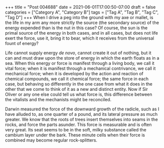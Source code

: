 +++
title = "Post 004688"
date = 2021-06-01T17:00:50-07:00
draft = false
categories = ["Category A", "Category B"]
tags = ["Tag A", "Tag B", "Tag C", "Tag D"]
+++
When I drive a peg into the ground with my axe or mallet, is the life in my arm any more strictly the source (the secondary source) of the energy expended than is the nut in this case? Of course, the sun is the primal source of the energy in both cases, and in all cases, but does not life exert the force, use it, bring it to bear, which it receives from the universal fount of energy?

Life cannot supply energy _de novo_, cannot create it out of nothing, but it can and must draw upon the store of energy in which the earth floats as in a sea. When this energy or force is manifest through a living body, we call it vital force; when it is manifest through a mechanical contrivance, we call it mechanical force; when it is developed by the action and reaction of chemical compounds, we call it chemical force; the same force in each case, but behaving so differently in the one case from what it does in the other that we come to think of it as a new and distinct entity. Now if Sir Oliver or any one else could tell us what force is, this difference between the vitalists and the mechanists might be reconciled.

Darwin measured the force of the downward growth of the radicle, such as I have alluded to, as one quarter of a pound, and its lateral pressure as much greater. We know that the roots of trees insert themselves into seams in the rocks, and force the parts asunder. This force is measurable and is often very great. Its seat seems to be in the soft, milky substance called the cambium layer under the bark. These minute cells when their force is combined may become regular rock-splitters.
